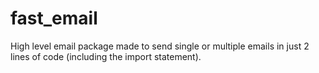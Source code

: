 # fast_email
High level email package made to send single or multiple emails in just 2 lines of code (including the import statement).
